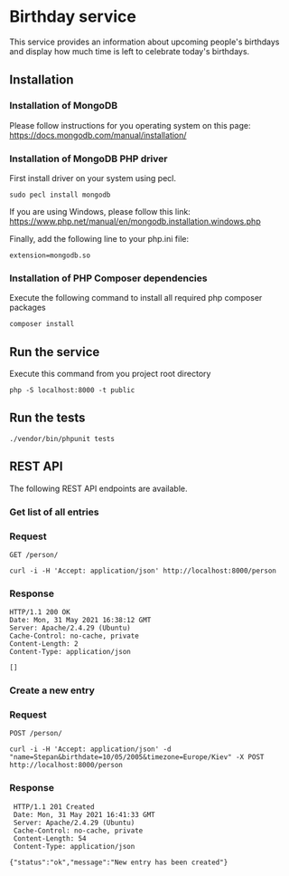# Birthday service

This service provides an information about upcoming people's birthdays and display how much time is left to celebrate today's birthdays.


## Installation

### Installation of MongoDB 
Please follow instructions for you operating system on this page: https://docs.mongodb.com/manual/installation/

### Installation of MongoDB PHP driver
First install driver on your system using pecl. 

```
sudo pecl install mongodb
```
If you are using Windows, please follow this link: https://www.php.net/manual/en/mongodb.installation.windows.php

Finally, add the following line to your php.ini file:
```
extension=mongodb.so
```

### Installation of PHP Composer dependencies
Execute the following command to install all required php composer packages
```
composer install
```

## Run the service
Execute this command from you project root directory
```
php -S localhost:8000 -t public
```

## Run the tests
```
./vendor/bin/phpunit tests
```

## REST API

The following REST API endpoints are available.

### Get list of all entries

### Request

`GET /person/`

    curl -i -H 'Accept: application/json' http://localhost:8000/person

### Response

    HTTP/1.1 200 OK
    Date: Mon, 31 May 2021 16:38:12 GMT
    Server: Apache/2.4.29 (Ubuntu)
    Cache-Control: no-cache, private
    Content-Length: 2
    Content-Type: application/json

    []

### Create a new entry

### Request

`POST /person/`

    curl -i -H 'Accept: application/json' -d "name=Stepan&birthdate=10/05/2005&timezone=Europe/Kiev" -X POST http://localhost:8000/person

### Response

     HTTP/1.1 201 Created
     Date: Mon, 31 May 2021 16:41:33 GMT
     Server: Apache/2.4.29 (Ubuntu)
     Cache-Control: no-cache, private
     Content-Length: 54
     Content-Type: application/json

    {"status":"ok","message":"New entry has been created"}
